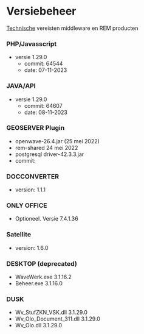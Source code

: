 # Versiebeheer

[Technische](/docs/techniek.md) vereisten middleware en REM producten

### PHP/Javasscript

- versie 1.29.0
  - commit: 64544
  - date: 07-11-2023

### JAVA/API

- versie 1.29.0
  - commit: 64607
  - date: 08-11-2023

### GEOSERVER Plugin

- openwave-26.4.jar (25 mei 2022)
- rem-shared 24 mei 2022
- postgresql driver-42.3.3.jar
- commit:

### DOCCONVERTER

- version: 1.1.1

### ONLY OFFICE

- Optioneel. Versie 7.4.1.36

### Satellite

- version: 1.6.0

### DESKTOP (deprecated)

- WaveWerk.exe 3.1.16.2
- Beheer.exe 3.1.16.0

### DUSK

- Wv_StufZKN_VSK.dll 3.1.29.0
- Wv_Olo_Document_311.dll 3.1.29.0
- Wv_Olo.dll 3.1.29.0
